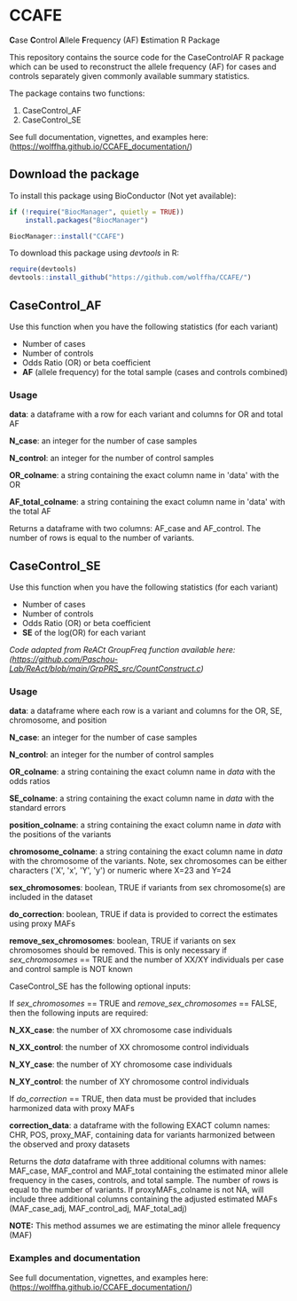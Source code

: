 # CCAFE
**C**ase **C**ontrol **A**llele **F**requency (AF) **E**stimation R Package

This repository contains the source code for the CaseControlAF R package which can be used to reconstruct the allele frequency (AF) for cases and controls separately given commonly available summary statistics. 

The package contains two functions:

1) CaseControl_AF
2) CaseControl_SE

See full documentation, vignettes, and examples here: (https://wolffha.github.io/CCAFE_documentation/)

## Download the package

To install this package using BioConductor (Not yet available):

```R
if (!require("BiocManager", quietly = TRUE))
    install.packages("BiocManager")

BiocManager::install("CCAFE")
```

To download this package using *devtools* in R:

```R
require(devtools)
devtools::install_github("https://github.com/wolffha/CCAFE/")
```

## CaseControl_AF

Use this function when you have the following statistics (for each variant)

* Number of cases
* Number of controls
* Odds Ratio (OR) or beta coefficient
* **AF** (allele frequency) for the total sample (cases and controls combined)

### Usage
**data**: a dataframe with a row for each variant and columns for OR and total AF

**N_case**: an integer for the number of case samples

**N_control**: an integer for the number of control samples

**OR_colname**: a string containing the exact column name in 'data' with the OR

**AF_total_colname**: a string containing the exact column name in 'data' with the total AF

Returns a dataframe with two columns: AF_case and AF_control. The number of rows is equal to the number of variants.

## CaseControl_SE
Use this function when you have the following statistics (for each variant)

* Number of cases
* Number of controls
* Odds Ratio (OR) or beta coefficient
* **SE** of the log(OR) for each variant

*Code adapted from ReACt GroupFreq function available here: (https://github.com/Paschou-Lab/ReAct/blob/main/GrpPRS_src/CountConstruct.c)*

### Usage
**data**: a dataframe where each row is a variant and columns for the OR, SE, chromosome, and position

**N_case**: an integer for the number of case samples

**N_control**: an integer for the number of control samples

**OR_colname**: a string containing the exact column name in *data* with the odds ratios

**SE_colname**: a string containing the exact column name in *data* with the standard errors

**position_colname**: a string containing the exact column name in *data* with the positions of the variants

**chromosome_colname**: a string containing the exact column name in *data* with the chromosome of the variants. 
Note, sex chromosomes can be either characters ('X', 'x', 'Y', 'y') or numeric where X=23 and Y=24

**sex_chromosomes**: boolean, TRUE if variants from sex chromosome(s) are included in the dataset

**do_correction**: boolean, TRUE if data is provided to correct the estimates using proxy MAFs

**remove_sex_chromosomes**: boolean, TRUE if variants on sex chromosomes should be removed. This is only necessary if *sex_chromosomes* == TRUE and the number of XX/XY individuals per case and control sample is NOT known

CaseControl_SE has the following optional inputs: 

If *sex_chromosomes* == TRUE and *remove_sex_chromosomes* == FALSE, then the following inputs are required:

**N_XX_case**: the number of XX chromosome case individuals

**N_XX_control**: the number of XX chromosome control individuals

**N_XY_case**: the number of XY chromosome case individuals

**N_XY_control**: the number of XY chromosome control individuals

If *do_correction* == TRUE, then data must be provided that includes harmonized data with proxy MAFs

**correction_data**: a dataframe with the following EXACT column names: CHR, POS, proxy_MAF, containing data for variants harmonized between the observed and proxy datasets

Returns the *data* dataframe with three additional columns with names: MAF_case, MAF_control and MAF_total containing the estimated minor allele frequency in the cases, controls, and total sample. The number of rows is equal to the number of variants. If proxyMAFs_colname is not NA, will include three additional columns containing the adjusted estimated MAFs (MAF_case_adj, MAF_control_adj, MAF_total_adj)

**NOTE:** This method assumes we are estimating the minor allele frequency (MAF)

### Examples and documentation

See full documentation, vignettes, and examples here: (https://wolffha.github.io/CCAFE_documentation/)


